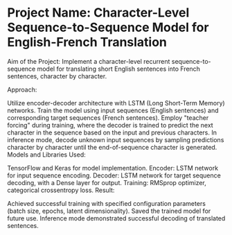 # Project Name: Character-Level Sequence-to-Sequence Model for English-French Translation

Aim of the Project:
Implement a character-level recurrent sequence-to-sequence model for translating short English sentences into French sentences, character by character.

Approach:

Utilize encoder-decoder architecture with LSTM (Long Short-Term Memory) networks.
Train the model using input sequences (English sentences) and corresponding target sequences (French sentences).
Employ "teacher forcing" during training, where the decoder is trained to predict the next character in the sequence based on the input and previous characters.
In inference mode, decode unknown input sequences by sampling predictions character by character until the end-of-sequence character is generated.
Models and Libraries Used:

TensorFlow and Keras for model implementation.
Encoder: LSTM network for input sequence encoding.
Decoder: LSTM network for target sequence decoding, with a Dense layer for output.
Training: RMSprop optimizer, categorical crossentropy loss.
Result:

Achieved successful training with specified configuration parameters (batch size, epochs, latent dimensionality).
Saved the trained model for future use.
Inference mode demonstrated successful decoding of translated sentences.

